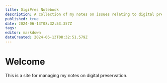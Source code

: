 ```yaml
---
title: DigiPres Notebook
description: A collection of my notes on issues relating to digital preservation
published: true
date: 2024-06-13T08:32:53.357Z
tags: 
editor: markdown
dateCreated: 2024-06-13T08:32:51.579Z
---
```


# Welcome
This is a site for managing my notes on digital preservation.
